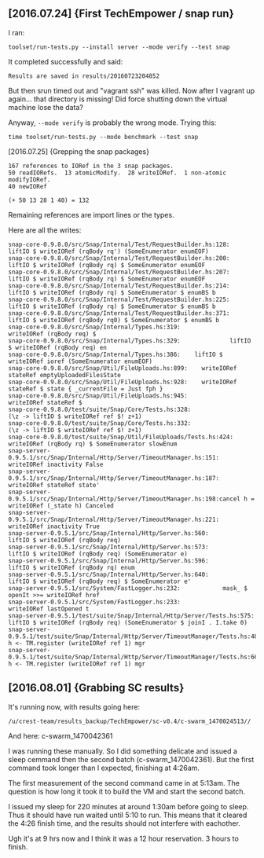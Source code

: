 
[2016.07.24] {First TechEmpower / snap run}
----------------------------------------

I ran:

    toolset/run-tests.py --install server --mode verify --test snap

It completed successfully and said:

    Results are saved in results/20160723204852

But then srun timed out and "vagrant ssh" was killed.  Now after I
vagrant up again... that directory is missing!  Did force shutting
down the virtual machine lose the data?

Anyway, `--mode verify` is probably the wrong mode.  Trying this:

    time toolset/run-tests.py --mode benchmark --test snap


[2016.07.25] {Grepping the snap packages}

    167 references to IORef in the 3 snap packages.
    50 readIORefs.  13 atomicModify.  28 writeIORef.  1 non-atomic modifyIORef.
    40 newIORef

    (+ 50 13 28 1 40) = 132

Remaining references are import lines or the types.

Here are all the writes:

    snap-core-0.9.8.0/src/Snap/Internal/Test/RequestBuilder.hs:128:              liftIO $ writeIORef (rqBody rq') (SomeEnumerator enumEOF)
    snap-core-0.9.8.0/src/Snap/Internal/Test/RequestBuilder.hs:200:    liftIO $ writeIORef (rqBody rq) $ SomeEnumerator enumEOF
    snap-core-0.9.8.0/src/Snap/Internal/Test/RequestBuilder.hs:207:    liftIO $ writeIORef (rqBody rq) $ SomeEnumerator enumEOF
    snap-core-0.9.8.0/src/Snap/Internal/Test/RequestBuilder.hs:214:    liftIO $ writeIORef (rqBody rq) $ SomeEnumerator $ enumBS b
    snap-core-0.9.8.0/src/Snap/Internal/Test/RequestBuilder.hs:225:    liftIO $ writeIORef (rqBody rq) $ SomeEnumerator $ enumBS b
    snap-core-0.9.8.0/src/Snap/Internal/Test/RequestBuilder.hs:371:    liftIO $ writeIORef (rqBody rq0) $ SomeEnumerator $ enumBS b
    snap-core-0.9.8.0/src/Snap/Internal/Types.hs:319:                    writeIORef (rqBody req) $
    snap-core-0.9.8.0/src/Snap/Internal/Types.hs:329:              liftIO $ writeIORef (rqBody req) en
    snap-core-0.9.8.0/src/Snap/Internal/Types.hs:386:    liftIO $ writeIORef ioref (SomeEnumerator enumEOF)
    snap-core-0.9.8.0/src/Snap/Util/FileUploads.hs:899:    writeIORef stateRef emptyUploadedFilesState
    snap-core-0.9.8.0/src/Snap/Util/FileUploads.hs:928:    writeIORef stateRef $ state { _currentFile = Just fph }
    snap-core-0.9.8.0/src/Snap/Util/FileUploads.hs:945:               writeIORef stateRef $
    snap-core-0.9.8.0/test/suite/Snap/Core/Tests.hs:328:                          (\z -> liftIO $ writeIORef ref $! z+1)
    snap-core-0.9.8.0/test/suite/Snap/Core/Tests.hs:332:                           (\z -> liftIO $ writeIORef ref $! z+1)
    snap-core-0.9.8.0/test/suite/Snap/Util/FileUploads/Tests.hs:424:    writeIORef (rqBody rq) $ SomeEnumerator slowEnum
    snap-server-0.9.5.1/src/Snap/Internal/Http/Server/TimeoutManager.hs:151:        writeIORef inactivity False
    snap-server-0.9.5.1/src/Snap/Internal/Http/Server/TimeoutManager.hs:187:    writeIORef stateRef state'
    snap-server-0.9.5.1/src/Snap/Internal/Http/Server/TimeoutManager.hs:198:cancel h = writeIORef (_state h) Canceled
    snap-server-0.9.5.1/src/Snap/Internal/Http/Server/TimeoutManager.hs:221:            writeIORef inactivity True
    snap-server-0.9.5.1/src/Snap/Internal/Http/Server.hs:560:              liftIO $ writeIORef (rqBody req)
    snap-server-0.9.5.1/src/Snap/Internal/Http/Server.hs:573:            liftIO $ writeIORef (rqBody req) (SomeEnumerator e)
    snap-server-0.9.5.1/src/Snap/Internal/Http/Server.hs:596:            liftIO $ writeIORef (rqBody rq) enum
    snap-server-0.9.5.1/src/Snap/Internal/Http/Server.hs:640:            liftIO $ writeIORef (rqBody req) $ SomeEnumerator e'
    snap-server-0.9.5.1/src/System/FastLogger.hs:232:            mask_ $ openIt >>= writeIORef href
    snap-server-0.9.5.1/src/System/FastLogger.hs:233:            writeIORef lastOpened t
    snap-server-0.9.5.1/test/suite/Snap/Internal/Http/Server/Tests.hs:575:    liftIO $ writeIORef (rqBody req) (SomeEnumerator $ joinI . I.take 0)
    snap-server-0.9.5.1/test/suite/Snap/Internal/Http/Server/TimeoutManager/Tests.hs:48:    h <- TM.register (writeIORef ref 1) mgr
    snap-server-0.9.5.1/test/suite/Snap/Internal/Http/Server/TimeoutManager/Tests.hs:66:    h <- TM.register (writeIORef ref 1) mgr


[2016.08.01] {Grabbing SC results}
----------------------------------

It's running now, with results going here:

    /u/crest-team/results_backup/TechEmpower/sc-v0.4/c-swarm_1470024513//

And here: c-swarm_1470042361

I was running these manually.  So I did something delicate and issued
a sleep cemmand then the second batch (c-swarm_1470042361).  But the
first command took longer than I expected, finishing at 4:26am.

The first measurement of the second command came in at 5:13am.  The
question is how long it took it to build the VM and start the second batch.

I issued my sleep for 220 minutes at around 1:30am before going to
sleep.  Thus it should have run waited until 5:10 to run.  This means
that it cleared the 4:26 finish time, and the results should not
interfere with eachother.

Ugh it's at 9 hrs now and I think it was a 12 hour reservation.  3
hours to finish.
